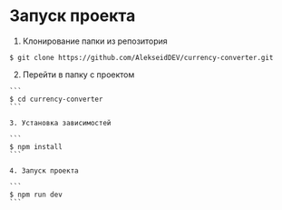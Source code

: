 # Запуск проекта

1. Клонирование папки из репозитория
```
$ git clone https://github.com/AlekseidDEV/currency-converter.git
```
2. Перейти в папку с проектом
~~~~
```
$ cd currency-converter
```

3. Установка зависимостей

```
$ npm install
```

4. Запуск проекта

```
$ npm run dev
```


